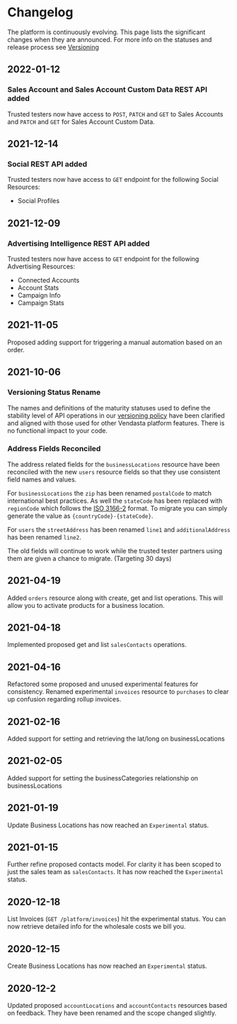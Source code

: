 # Changelog

The platform is continuously evolving. This page lists the significant changes when they are announced. For more info on the statuses and release process see [Versioning](./Versioning.md)

## 2022-01-12
### Sales Account and Sales Account Custom Data REST API added
Trusted testers now have access to `POST`, `PATCH` and `GET` to Sales Accounts and
`PATCH` and `GET` for Sales Account Custom Data.

## 2021-12-14
### Social REST API added
Trusted testers now have access to `GET` endpoint for the following Social Resources:
- Social Profiles

## 2021-12-09
### Advertising Intelligence REST API added
Trusted testers now have access to `GET` endpoint for the following Advertising Resources:
- Connected Accounts
- Account Stats
- Campaign Info
- Campaign Stats

## 2021-11-05
Proposed adding support for triggering a manual automation based on an order. 

## 2021-10-06
### Versioning Status Rename
The names and definitions of the maturity statuses used to define the stability level of API operations in our 
[versioning policy](Versioning.md) have been clarified and aligned with those used for other Vendasta platform features.
There is no functional impact to your code.

### Address Fields Reconciled
The address related fields for the `businessLocations` resource have been reconciled with the new `users` resource 
fields so that they use consistent field names and values.

For `businessLocations` the `zip` has been renamed `postalCode` to match international best practices.
As well the `stateCode` has been replaced with `regionCode` which follows the [ISO 3166-2](https://en.wikipedia.org/wiki/ISO_3166-2) format.
To migrate you can simply generate the value as `{countryCode}-{stateCode}`.

For `users` the `streetAddress` has been renamed `line1` and `additionalAddress` has been renamed `line2`.

The old fields will continue to work while the trusted tester partners using them are given a chance to migrate. (Targeting 30 days)

## 2021-04-19
Added `orders` resource along with create, get and list operations. This will allow you to activate products for a business location.  

## 2021-04-18
Implemented proposed get and list `salesContacts` operations.

## 2021-04-16
Refactored some proposed and unused experimental features for consistency. 
Renamed experimental `invoices` resource to `purchases` to clear up confusion regarding rollup invoices. 

## 2021-02-16
Added support for setting and retrieving the lat/long on businessLocations

## 2021-02-05
Added support for setting the businessCategories relationship on businessLocations

## 2021-01-19
Update Business Locations has now reached an `Experimental` status.

## 2021-01-15
Further refine proposed contacts model. For clarity it has been scoped to just the sales team as `salesContacts`. It has now reached the `Experimental` status.

## 2020-12-18
List Invoices (`GET /platform/invoices`) hit the experimental status. You can now retrieve detailed info for the wholesale costs we bill you.

## 2020-12-15
Create Business Locations has now reached an `Experimental` status.

## 2020-12-2
Updated proposed `accountLocations` and `accountContacts` resources based on feedback. They have been renamed and
the scope changed slightly.
